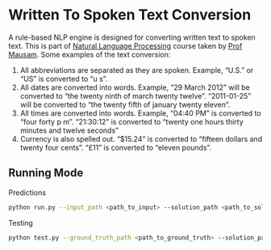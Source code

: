 # Written To Spoken Text Conversion

A rule-based NLP engine is designed for converting written text to spoken text. This is part of [Natural Language Processing](https://www.cse.iitd.ac.in/~mausam/courses/col772/autumn2021/) course taken by [Prof Mausam](https://www.cse.iitd.ac.in/~mausam/). Some examples of the text conversion:

1. All abbreviations are separated as they are spoken. Example, “U.S.” or “US” is converted
   to “u s”.
2. All dates are converted into words. Example, “29 March 2012” will be converted to “the
   twenty ninth of march twenty twelve”. “2011-01-25” will be converted to “the twenty fifth of
   january twenty eleven”.
3. All times are converted into words. Example, “04:40 PM” is converted to “four forty p m”.
   “21:30:12” is converted to “twenty one hours thirty minutes and twelve seconds”
4. Currency is also spelled out. “$15.24” is converted to “fifteen dollars and twenty four cents”.
   “£11” is converted to “eleven pounds”.

## Running Mode

Predictions

```bash
python run.py --input_path <path_to_input> --solution_path <path_to_solution>
```

Testing

```bash
python test.py --ground_truth_path <path_to_ground_truth> --solution_path <path_to_solution>
```
